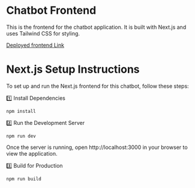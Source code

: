 # Chatbot Frontend

This is the frontend for the chatbot application. It is built with Next.js and uses Tailwind CSS for styling.

[Deployed frontend Link](https://mango-wave-07f8b9f10.4.azurestaticapps.net/)

# Next.js Setup Instructions

To set up and run the Next.js frontend for this chatbot, follow these steps:

1️⃣ Install Dependencies

`npm install`

2️⃣ Run the Development Server

`npm run dev`

Once the server is running, open http://localhost:3000 in your browser to view the application.

3️⃣ Build for Production

`npm run build`

